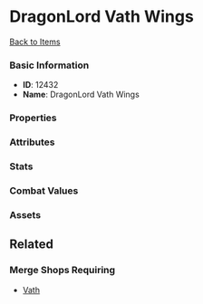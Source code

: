 # DragonLord Vath Wings

<no description available>

[Back to Items](../items.md)

### Basic Information

- **ID**: 12432
- **Name**: DragonLord Vath Wings

### Properties


### Attributes


### Stats


### Combat Values


### Assets


## Related

### Merge Shops Requiring

- [Vath](../merge-shops/206-vath.md)

